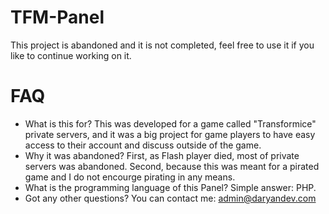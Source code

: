 # TFM-Panel
This project is abandoned and it is not completed, feel free to use it if you like to continue working on it.

# FAQ
- What is this for?
This was developed for a game called "Transformice" private servers, and it was a big project for game players to have easy access to their account and discuss outside of the game.
- Why it was abandoned?
First, as Flash player died, most of private servers was abandoned.
Second, because this was meant for a pirated game and I do not encourge pirating in any means.
- What is the programming language of this Panel?
Simple answer: PHP.
- Got any other questions?
You can contact me: [admin@daryandev.com](mailto:admin@daryandev.com)
